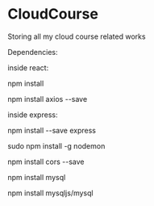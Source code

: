 # CloudCourse
Storing all my cloud course related works

Dependencies:

inside react:
  
  
  npm install
  
  
  npm install axios --save 

inside express:
  
  
  npm install --save express
  
  
  sudo npm install -g nodemon
  
  
  npm install cors --save
  
  
  npm install mysql
  
  
  npm install mysqljs/mysql
